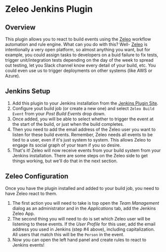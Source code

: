 # Zeleo Jenkins Plugin

## Overview
This plugin allows you to react to build events using the [Zeleo](https://www.zeleo.io) workflow automation and rule engine. What can you do with this? Well- [Zeleo](https://www.zeleo.io) is intentionally a very open platform, so almost anything you want, but for example, you could assign tasks to developers on a buid failure to fix tests, trigger unit/integration tests depending on the day of the week to spread out testing, let you Slack channel know every detail of your build, etc. You could even use us to trigger deployments on other systems (like AWS or Azure).

## Jenkins Setup
1. Add this plugin to your Jenkins installation from the [Jenkins Plugin Site](https://plugins.jenkins.io/). 
2. Configure yout build job (or create a new one) and select `Zeleo Build Event` from your _Post Build Events_ drop down.
3. Once added, you will be able to select whether to trigger the event at the start of the build, or just when the build completes.
4. Then you need to add the email address of the Zeleo user you want to listen for these build events. Remember, Zeleo needs all events to be tied to a user, even if it's just system to system. This allows Zeleo to engage its social graph of your team if you so desire.
4. That's it! Zeleo will now receive events from your build system from your Jenkins installation. There are some steps on the Zeleo side to get things working, but we'll do that in the next section.

## Zeleo Configuration
Once you have the plugin installed and added to your build job, you need to have Zeleo react to them.
1. The first action you will need to take is top open the _Team Management_ dialog as an administrator and in the _Applications_ tab, add the Jenkins Zeleo App.
2. The second thing you will need to do is set which Zeleo user will be listening to these events. If the _User Profile_ for this user, add the email address you used in Jenkins (step #4 above), including capitalization. All users that match this will be the `Person` in the event.
3. Now you can open the left hand panel and create rules to react to Jenkins events! 
